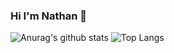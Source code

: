 ### Hi I'm Nathan 👋

![Anurag's github stats](https://github-readme-stats.vercel.app/api?username=ufo060204&theme=tokyonight)
![Top Langs](https://github-readme-stats.vercel.app/api/top-langs/?username=ufo060204&layout=compact&theme=tokyonight)


